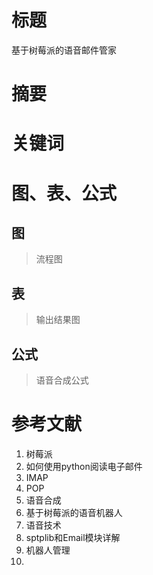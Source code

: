 # 标题

基于树莓派的语音邮件管家

# 摘要



# 关键词

# 图、表、公式

## 图

> 流程图

## 表

> 输出结果图

## 公式

> 语音合成公式

# 参考文献

1. 树莓派
2. 如何使用python阅读电子邮件
3. IMAP
4. POP
5. 语音合成
6. 基于树莓派的语音机器人
7. 语音技术
8. sptplib和Email模块详解
9. 机器人管理
10. 

